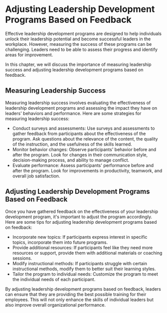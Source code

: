 Adjusting Leadership Development Programs Based on Feedback
====================================================================================================

Effective leadership development programs are designed to help individuals unlock their leadership potential and become successful leaders in the workplace. However, measuring the success of these programs can be challenging. Leaders need to be able to assess their progress and identify areas for improvement.

In this chapter, we will discuss the importance of measuring leadership success and adjusting leadership development programs based on feedback.

Measuring Leadership Success
----------------------------

Measuring leadership success involves evaluating the effectiveness of leadership development programs and assessing the impact they have on leaders' behaviors and performance. Here are some strategies for measuring leadership success:

* Conduct surveys and assessments: Use surveys and assessments to gather feedback from participants about the effectiveness of the program. Ask questions about the relevance of the content, the quality of the instruction, and the usefulness of the skills learned.
* Monitor behavior changes: Observe participants' behavior before and after the program. Look for changes in their communication style, decision-making process, and ability to manage conflict.
* Evaluate performance: Assess participants' performance before and after the program. Look for improvements in productivity, teamwork, and overall job satisfaction.

Adjusting Leadership Development Programs Based on Feedback
-----------------------------------------------------------

Once you have gathered feedback on the effectiveness of your leadership development program, it's important to adjust the program accordingly. Here are some tips for adjusting leadership development programs based on feedback:

* Incorporate new topics: If participants express interest in specific topics, incorporate them into future programs.
* Provide additional resources: If participants feel like they need more resources or support, provide them with additional materials or coaching sessions.
* Modify instructional methods: If participants struggle with certain instructional methods, modify them to better suit their learning styles.
* Tailor the program to individual needs: Customize the program to meet the individual needs of each participant.

By adjusting leadership development programs based on feedback, leaders can ensure that they are providing the best possible training for their employees. This will not only enhance the skills of individual leaders but also improve overall organizational performance.

